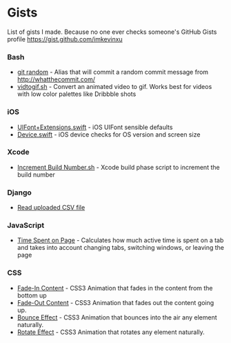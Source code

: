 # Gists
List of gists I made. Because no one ever checks someone's GitHub Gists profile https://gist.github.com/imkevinxu

### Bash
- [git random](https://gist.github.com/imkevinxu/4016346) - Alias that will commit a random commit message from http://whatthecommit.com/
- [vidtogif.sh](https://gist.github.com/imkevinxu/96e3cb1d7e308f867a0f) - Convert an animated video to gif. Works best for videos with low color palettes like Dribbble shots

### iOS
- [UIFont+Extensions.swift](https://gist.github.com/imkevinxu/b92fa70f37e4846bcd27) - iOS UIFont sensible defaults
- [Device.swift](https://gist.github.com/imkevinxu/2bb1197552b095ab25c8) - iOS device checks for OS version and screen size

### Xcode
- [Increment Build Number.sh](https://gist.github.com/imkevinxu/b92fa70f37e4846bcd27) - Xcode build phase script to increment the build number

### Django
- [Read uploaded CSV file](https://gist.github.com/imkevinxu/3365661)

### JavaScript
- [Time Spent on Page](https://gist.github.com/imkevinxu/4393523) - Calculates how much active time is spent on a tab and takes into account changing tabs, switching windows, or leaving the page

### CSS
- [Fade-In Content](https://gist.github.com/imkevinxu/4401674) - CSS3 Animation that fades in the content from the bottom up
- [Fade-Out Content](https://gist.github.com/imkevinxu/4402060) - CSS3 Animation that fades out the content going up.
- [Bounce Effect](https://gist.github.com/imkevinxu/4402301) - CSS3 Animation that bounces into the air any element naturally.
- [Rotate Effect](https://gist.github.com/imkevinxu/4402407) - CSS3 Animation that rotates any element naturally.
